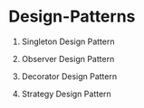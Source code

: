 # Design-Patterns

1. Singleton Design Pattern  
  
2. Observer Design Pattern  
  
3. Decorator Design Pattern  
  
4. Strategy Design Pattern

